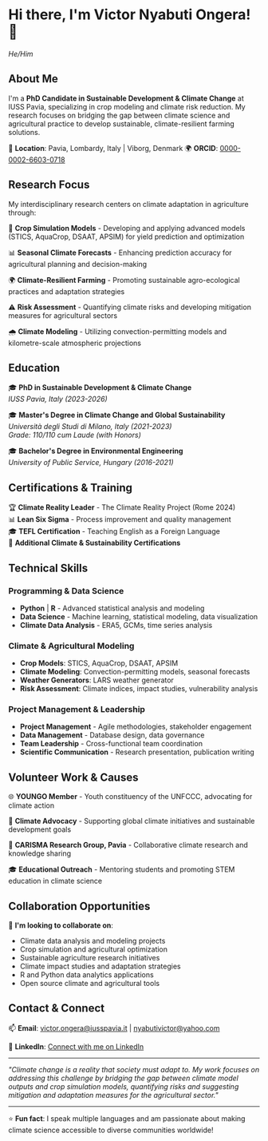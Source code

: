 # Hi there, I'm Victor Nyabuti Ongera! 👋
*He/Him*

## About Me

I'm a **PhD Candidate in Sustainable Development & Climate Change** at IUSS Pavia, specializing in crop modeling and climate risk reduction. My research focuses on bridging the gap between climate science and agricultural practice to develop sustainable, climate-resilient farming solutions.

📍 **Location**: Pavia, Lombardy, Italy | Viborg, Denmark
🌍 **ORCID**: [0000-0002-6603-0718](https://orcid.org/0000-0002-6603-0718)

## Research Focus

My interdisciplinary research centers on climate adaptation in agriculture through:

🌾 **Crop Simulation Models** - Developing and applying advanced models (STICS, AquaCrop, DSAAT, APSIM) for yield prediction and optimization

📊 **Seasonal Climate Forecasts** - Enhancing prediction accuracy for agricultural planning and decision-making

🌍 **Climate-Resilient Farming** - Promoting sustainable agro-ecological practices and adaptation strategies

⚠️ **Risk Assessment** - Quantifying climate risks and developing mitigation measures for agricultural sectors

🌧️ **Climate Modeling** - Utilizing convection-permitting models and kilometre-scale atmospheric projections

## Education

🎓 **PhD in Sustainable Development & Climate Change**  
*IUSS Pavia, Italy (2023-2026)*

🎓 **Master's Degree in Climate Change and Global Sustainability**  
*Università degli Studi di Milano, Italy (2021-2023)*  
*Grade: 110/110 cum Laude (with Honors)*

🎓 **Bachelor's Degree in Environmental Engineering**  
*University of Public Service, Hungary (2016-2021)*

## Certifications & Training

🏆 **Climate Reality Leader** - The Climate Reality Project (Rome 2024)  
📊 **Lean Six Sigma** - Process improvement and quality management  
🎓 **TEFL Certification** - Teaching English as a Foreign Language  
🌱 **Additional Climate & Sustainability Certifications**

## Technical Skills

### Programming & Data Science
- **Python** | **R** - Advanced statistical analysis and modeling
- **Data Science** - Machine learning, statistical modeling, data visualization
- **Climate Data Analysis** - ERA5, GCMs, time series analysis

### Climate & Agricultural Modeling
- **Crop Models**: STICS, AquaCrop, DSAAT, APSIM
- **Climate Modeling**: Convection-permitting models, seasonal forecasts
- **Weather Generators**: LARS weather generator
- **Risk Assessment**: Climate indices, impact studies, vulnerability analysis

### Project Management & Leadership
- **Project Management** - Agile methodologies, stakeholder engagement
- **Data Management** - Database design, data governance
- **Team Leadership** - Cross-functional team coordination
- **Scientific Communication** - Research presentation, publication writing

## Volunteer Work & Causes

🌐 **YOUNGO Member** - Youth constituency of the UNFCCC, advocating for climate action

🌱 **Climate Advocacy** - Supporting global climate initiatives and sustainable development goals

🔬 **CARISMA Research Group, Pavia** - Collaborative climate research and knowledge sharing

🎓 **Educational Outreach** - Mentoring students and promoting STEM education in climate science

## Collaboration Opportunities

💞️ **I'm looking to collaborate on**:
- Climate data analysis and modeling projects
- Crop simulation and agricultural optimization
- Sustainable agriculture research initiatives
- Climate impact studies and adaptation strategies
- R and Python data analytics applications
- Open source climate and agricultural tools

## Contact & Connect

📫 **Email**: [victor.ongera@iusspavia.it](mailto:victor.ongera@iusspavia.it) | [nyabutivictor@yahoo.com](mailto:nyabutivictor@yahoo.com)

💼 **LinkedIn**: [Connect with me on LinkedIn](https://www.linkedin.com/in/7da04b78/)

---

*"Climate change is a reality that society must adapt to. My work focuses on addressing this challenge by bridging the gap between climate model outputs and crop simulation models, quantifying risks and suggesting mitigation and adaptation measures for the agricultural sector."*

---

⭐ **Fun fact**: I speak multiple languages and am passionate about making climate science accessible to diverse communities worldwide!
